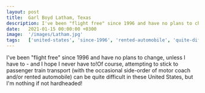 ```yaml
---
layout: post
title:  Garl Boyd Latham, Texas
description: I've been "flight free" since 1996 and have no plans to change, unless I have to - and I hope I never have to!Of course, attempting to stick to passen...
date:   2021-01-15 00:00:00 +0300
image:  '/images/Latham.jpg'
tags:   ['united-states', 'since-1996', 'rented-automobile', 'quite-difficult', 'occasional-side', 'motor-coach', 'flight-free', 'unless']
---
```

I've been "flight free" since 1996 and have no plans to change, unless I have to - and I hope I never have to!Of course, attempting to stick to passenger train transport (with the occasional side-order of motor coach and/or rented automobile) can be quite difficult in these United States, but I'm nothing if not hardheaded!

